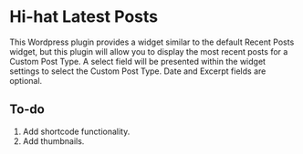 # Hi-hat Latest Posts

This Wordpress plugin provides a widget similar to the default Recent Posts widget, but this plugin will allow you to display the most recent posts for a Custom Post Type. A select field will be presented within the widget settings to select the Custom Post Type. Date and Excerpt fields are optional.

## To-do

1. Add shortcode functionality.
2. Add thumbnails.


